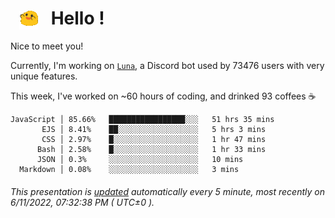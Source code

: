 <h1>   <img src="./spoinky.gif" style="vertical-align:middle;" width="30px">   Hello ! </h1>

Nice to meet you!

Currently, I'm working on <a href='https://github.com/Asgarrrr/Luna'>`Luna`</a>, a Discord bot used by 73476 users with very unique features.

This week, I've worked on ~60 hours of coding, and drinked 93 coffees ☕

```
JavaScript │ 85.66%   █████████████████░░░   51 hrs 35 mins
       EJS │ 8.41%    ██░░░░░░░░░░░░░░░░░░   5 hrs 3 mins
       CSS │ 2.97%    █░░░░░░░░░░░░░░░░░░░   1 hr 47 mins
      Bash │ 2.58%    █░░░░░░░░░░░░░░░░░░░   1 hr 33 mins
      JSON │ 0.3%     ░░░░░░░░░░░░░░░░░░░░   10 mins
  Markdown │ 0.08%    ░░░░░░░░░░░░░░░░░░░░   3 mins
```

###### This presentation is [updated](https://github.com/Asgarrrr) automatically every 5 minute, most recently on 6/11/2022, 07:32:38 PM ( UTC±0 ).